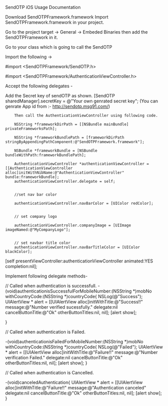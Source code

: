 SendOTP iOS Usage Documentation

Download SendOTPFramework.framework
Import SendOTPFramework.framework in your project.

Go to the project target  -> General -> Embeded Binaries then add the SendOTPFramework in it.



Go to your class which is going to call the SendOTP 

Import the following ->

#import <SendOTPFramework/SendOTP.h>

#import <SendOTPFramework/AuthenticationViewController.h>

Accept the following delegates -  <SendOTPAuthenticationViewControllerDelegate>


Add the Secret key of sendOTP as shown.
        [SendOTP sharedManager].secretKey = @"Your own genrated secret key";
        (You can genrate App id from :-  http://sendotp.msg91.com/)

        Then call the AuthenticationViewController using following code.

        NSString *frameworkDirPath = [[NSBundle mainBundle] privateFrameworksPath];

        NSString *frameworkBundlePath = [frameworkDirPath stringByAppendingPathComponent:@"SendOTPFramework.framework"];

        NSBundle *frameworkBundle = [NSBundle bundleWithPath:frameworkBundlePath];

        AuthenticationViewController *authenticationViewController = [[AuthenticationViewController alloc]initWithNibName:@"AuthenticationViewController" bundle:frameworkBundle];
        authenticationViewController.delegate = self;


        //set nav bar color

        authenticationViewController.navBarColor = [UIColor redColor];


        // set company logo

        authenticationViewController.companyImage = [UIImage imageNamed:@"MyCompanyLogo"];


        // set navbar title color
        authenticationViewController.navBarTitleColor = [UIColor blackColor];

[self presentViewController:authenticationViewController animated:YES completion:nil];


Implement following delegate methods-

// Called when authentication is successfull.
-(void)authenticationisSuccessfulForMobileNumber:(NSString *)mobNo withCountryCode:(NSString *)countryCode{
    NSLog(@"Success");
    UIAlertView * alert = [[UIAlertView alloc]initWithTitle:@"Success!!" message:@"Number verified sucessfully." delegate:nil cancelButtonTitle:@"Ok" otherButtonTitles:nil, nil];
    [alert show];

}

// Called when authentication is Failed.

-(void)authenticationisFailedForMobileNumber:(NSString *)mobNo withCountryCode:(NSString *)countryCode{
    NSLog(@"Failed");
    UIAlertView * alert = [[UIAlertView alloc]initWithTitle:@"Failure!!" message:@"Number verification Failed." delegate:nil cancelButtonTitle:@"Ok" otherButtonTitles:nil, nil];
    [alert show];
}

// Called when authentication is Cancelled.

-(void)canceledAuthentication{
    UIAlertView * alert = [[UIAlertView alloc]initWithTitle:@"Failure!!" message:@"Authentication canceled" delegate:nil cancelButtonTitle:@"Ok" otherButtonTitles:nil, nil];
    [alert show];
}


